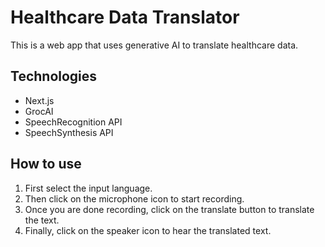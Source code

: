 # Healthcare Data Translator

This is a web app that uses generative AI to translate healthcare data.

## Technologies

-   Next.js
-   GrocAI
-   SpeechRecognition API
-   SpeechSynthesis API

## How to use

1. First select the input language.
2. Then click on the microphone icon to start recording.
3. Once you are done recording, click on the translate button to translate the text.
4. Finally, click on the speaker icon to hear the translated text.
